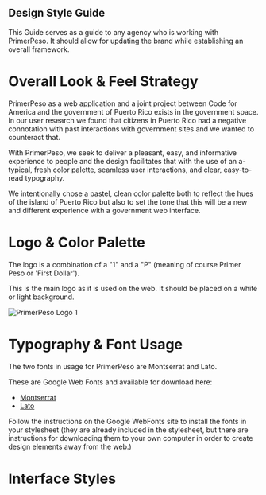 ## Design Style Guide

This Guide serves as a guide to any agency who is working with PrimerPeso. It should allow for updating the brand while establishing an overall framework.

# Overall Look & Feel Strategy



PrimerPeso as a web application and a joint project between Code for America and the government of Puerto Rico exists in the government space. In our user research we found that citizens in Puerto Rico had a negative connotation with past interactions with government sites and we wanted to counteract that.

With PrimerPeso, we seek to deliver a pleasant, easy, and informative experience to people and the design facilitates that with the use of an a-typical, fresh color palette, seamless user interactions, and clear, easy-to-read typography.

We intentionally chose a pastel, clean color palette both to reflect the hues of the island of Puerto Rico but also to set the tone that this will be a new and different experience with a government web interface.

# Logo & Color Palette

The logo is a combination of a "1" and a "P" (meaning of course Primer Peso or 'First Dollar').

This is the main logo as it is used on the web. It should be placed on a white or light background.

![PrimerPeso Logo 1]()

# Typography & Font Usage

The two fonts in usage for PrimerPeso are Montserrat and Lato.

These are Google Web Fonts and available for download here:

* [Montserrat](https://www.google.com/fonts/specimen/Montserrat)
* [Lato](https://www.google.com/fonts/specimen/Lato)

Follow the instructions on the Google WebFonts site to install the fonts in your stylesheet (they are already included in the stylesheet, but there are instructions for downloading them to your own computer in order to create design elements away from the web.)

# Interface Styles

